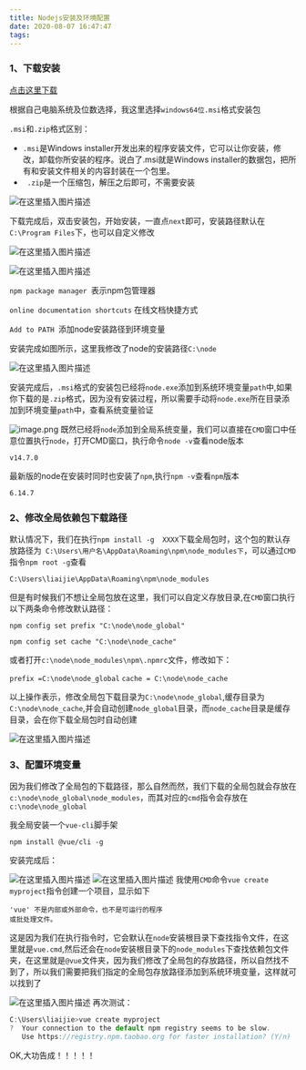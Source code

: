 ```yaml
---
title: Nodejs安装及环境配置
date: 2020-08-07 16:47:47
tags:
---
```


### 1、下载安装

[点击这里下载](https://nodejs.org/zh-cn/download/)

根据自己电脑系统及位数选择，我这里选择`windows64位.msi`格式安装包

`.msi`和`.zip`格式区别：<br>
+ `.msi`是Windows installer开发出来的程序安装文件，它可以让你安装，修改，卸载你所安装的程序。说白了.msi就是Windows installer的数据包，把所有和安装文件相关的内容封装在一个包里。<br>
+ ` .zip`是一个压缩包，解压之后即可，不需要安装

<!--more-->

![在这里插入图片描述](https://img-blog.csdnimg.cn/20200807150913231.png?x-oss-process=image/watermark,type_ZmFuZ3poZW5naGVpdGk,shadow_10,text_aHR0cHM6Ly9ibG9nLmNzZG4ubmV0L3dlaXhpbl80MjIwNTEwMQ==,size_16,color_FFFFFF,t_70)


下载完成后，双击安装包，开始安装，一直点`next`即可，安装路径默认在`C:\Program Files`下，也可以自定义修改

![在这里插入图片描述](https://img-blog.csdnimg.cn/20200807150628597.png?x-oss-process=image/watermark,type_ZmFuZ3poZW5naGVpdGk,shadow_10,text_aHR0cHM6Ly9ibG9nLmNzZG4ubmV0L3dlaXhpbl80MjIwNTEwMQ==,size_16,color_FFFFFF,t_70)

![在这里插入图片描述](https://img-blog.csdnimg.cn/20200807145324644.png?x-oss-process=image/watermark,type_ZmFuZ3poZW5naGVpdGk,shadow_10,text_aHR0cHM6Ly9ibG9nLmNzZG4ubmV0L3dlaXhpbl80MjIwNTEwMQ==,size_16,color_FFFFFF,t_70)

`npm package manager `表示npm包管理器

`online documentation shortcuts` 在线文档快捷方式

`Add to PATH `添加node安装路径到环境变量

安装完成如图所示，这里我修改了node的安装路径`C:\node`

![在这里插入图片描述](https://img-blog.csdnimg.cn/20200807150434618.png?x-oss-process=image/watermark,type_ZmFuZ3poZW5naGVpdGk,shadow_10,text_aHR0cHM6Ly9ibG9nLmNzZG4ubmV0L3dlaXhpbl80MjIwNTEwMQ==,size_16,color_FFFFFF,t_70)




安装完成后，`.msi`格式的安装包已经将`node.exe`添加到系统环境变量`path`中,如果你下载的是`.zip`格式，因为没有安装过程，所以需要手动将`node.exe`所在目录添加到环境变量`path`中，查看系统变量验证

![image.png](https://imgconvert.csdnimg.cn/aHR0cHM6Ly91cGxvYWQtaW1hZ2VzLmppYW5zaHUuaW8vdXBsb2FkX2ltYWdlcy8xNDA3MDM2Ni00NDllM2JmZjMzODg3YjczLnBuZw)
既然已经将`node`添加到全局系统变量，我们可以直接在`CMD`窗口中任意位置执行`node`，打开CMD窗口，执行命令`node -v`查看node版本

```
v14.7.0
```
最新版的node在安装时同时也安装了`npm`,执行`npm -v`查看`npm`版本

```
6.14.7
```
### 2、修改全局依赖包下载路径
默认情况下，我们在执行`npm install -g  XXXX`下载全局包时，这个包的默认存放路径为` C:\Users\用户名\AppData\Roaming\npm\node_modules下`，可以通过`CMD`指令`npm root -g`查看

```
C:\Users\liaijie\AppData\Roaming\npm\node_modules
```

但是有时候我们不想让全局包放在这里，我们可以自定义存放目录,在`CMD`窗口执行以下两条命令修改默认路径：

```
npm config set prefix "C:\node\node_global"
```
```
npm config set cache "C:\node\node_cache"
```
或者打开`c:\node\node_modules\npm\.npmrc`文件，修改如下：

`prefix =C:\node\node_global`
`cache = C:\node\node_cache`

以上操作表示，修改全局包下载目录为`C:\node\node_global`,缓存目录为`C:\node\node_cache`,并会自动创建`node_global`目录，而`node_cache`目录是缓存目录，会在你下载全局包时自动创建


![在这里插入图片描述](https://img-blog.csdnimg.cn/20200807152041136.png?x-oss-process=image/watermark,type_ZmFuZ3poZW5naGVpdGk,shadow_10,text_aHR0cHM6Ly9ibG9nLmNzZG4ubmV0L3dlaXhpbl80MjIwNTEwMQ==,size_16,color_FFFFFF,t_70)
### 3、配置环境变量
因为我们修改了全局包的下载路径，那么自然而然，我们下载的全局包就会存放在`c:\node\node_global\node_modules`，而其对应的`cmd`指令会存放在`c:\node\node_global`

我全局安装一个`vue-cli`脚手架

```
npm install @vue/cli -g
```
安装完成后：

![在这里插入图片描述](https://img-blog.csdnimg.cn/20200807154531549.png)
![在这里插入图片描述](https://img-blog.csdnimg.cn/20200807154616443.png?x-oss-process=image/watermark,type_ZmFuZ3poZW5naGVpdGk,shadow_10,text_aHR0cHM6Ly9ibG9nLmNzZG4ubmV0L3dlaXhpbl80MjIwNTEwMQ==,size_16,color_FFFFFF,t_70)
我使用`CMD`命令`vue create myproject`指令创建一个项目，显示如下

```
'vue' 不是内部或外部命令，也不是可运行的程序
或批处理文件。
```
这是因为我们在执行指令时，它会默认在`node`安装根目录下查找指令文件，在这里就是`vue.cmd`,然后还会在`node`安装根目录下的`node_modules`下查找依赖包文件夹，在这里就是`@vue`文件夹，因为我们修改了全局包的存放路径，所以自然找不到了，所以我们需要把我们指定的全局包存放路径添加到系统环境变量，这样就可以找到了

![在这里插入图片描述](https://img-blog.csdnimg.cn/20200807160534720.png?x-oss-process=image/watermark,type_ZmFuZ3poZW5naGVpdGk,shadow_10,text_aHR0cHM6Ly9ibG9nLmNzZG4ubmV0L3dlaXhpbl80MjIwNTEwMQ==,size_16,color_FFFFFF,t_70)
再次测试：

```js
C:\Users\liaijie>vue create myproject
?  Your connection to the default npm registry seems to be slow.
   Use https://registry.npm.taobao.org for faster installation? (Y/n)
```

OK,大功告成！！！！！


























